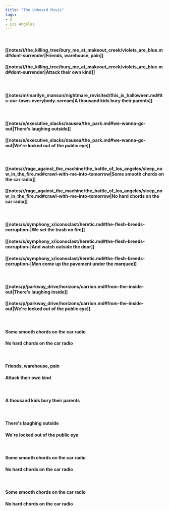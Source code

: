 ```yaml
---
title: "The Unheard Music"
tags:
- X
- Los Angeles
---
```

&nbsp;
#### [[notes/t/the_killing_tree/bury_me_at_makeout_creek/violets_are_blue.md#dont-surrender|Friends, warehouse, pain]]
#### [[notes/t/the_killing_tree/bury_me_at_makeout_creek/violets_are_blue.md#dont-surrender|Attack their own kind]]
&nbsp;
#### [[notes/m/marilyn_manson/nightmare_revisited/this_is_halloween.md#its-our-town-everybody-scream|A thousand kids bury their parents]]
&nbsp;
#### [[notes/e/executive_slacks/nausea/the_park.md#we-wanna-go-out|There's laughing outside]]
#### [[notes/e/executive_slacks/nausea/the_park.md#we-wanna-go-out|We're locked out of the public eye]]
&nbsp;
#### [[notes/r/rage_against_the_machine/the_battle_of_los_angeles/sleep_now_in_the_fire.md#crawl-with-me-into-tomorrow|Some smooth chords on the car radio]]
#### [[notes/r/rage_against_the_machine/the_battle_of_los_angeles/sleep_now_in_the_fire.md#crawl-with-me-into-tomorrow|No hard chords on the car radio]]
&nbsp;
#### [[notes/s/symphony_x/iconoclast/heretic.md#the-flesh-breeds-corruption-|We set the trash on fire]]
#### [[notes/s/symphony_x/iconoclast/heretic.md#the-flesh-breeds-corruption-|And watch outside the door]]
#### [[notes/s/symphony_x/iconoclast/heretic.md#the-flesh-breeds-corruption-|Men come up the pavement under the marquee]]
&nbsp;
#### [[notes/p/parkway_drive/horizons/carrion.md#from-the-inside-out|There's laughing inside]]
#### [[notes/p/parkway_drive/horizons/carrion.md#from-the-inside-out|We're locked out of the public eye]]
&nbsp;
#### Some smooth chords on the car radio
#### No hard chords on the car radio
&nbsp;
#### Friends, warehouse, pain
#### Attack their own kind
&nbsp;
#### A thousand kids bury their parents
&nbsp;
#### There's laughing outside
#### We're locked out of the public eye
&nbsp;
#### Some smooth chords on the car radio
#### No hard chords on the car radio
&nbsp;
#### Some smooth chords on the car radio
#### No hard chords on the car radio
